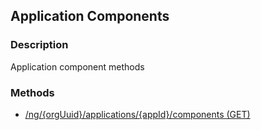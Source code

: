 ## Application Components
### Description
Application component methods
### Methods
- [ /ng/{orgUuid}/applications/{appId}/components (GET) ]( ./c988e678dcbcdc450046cbdcb811cd4f.md)
